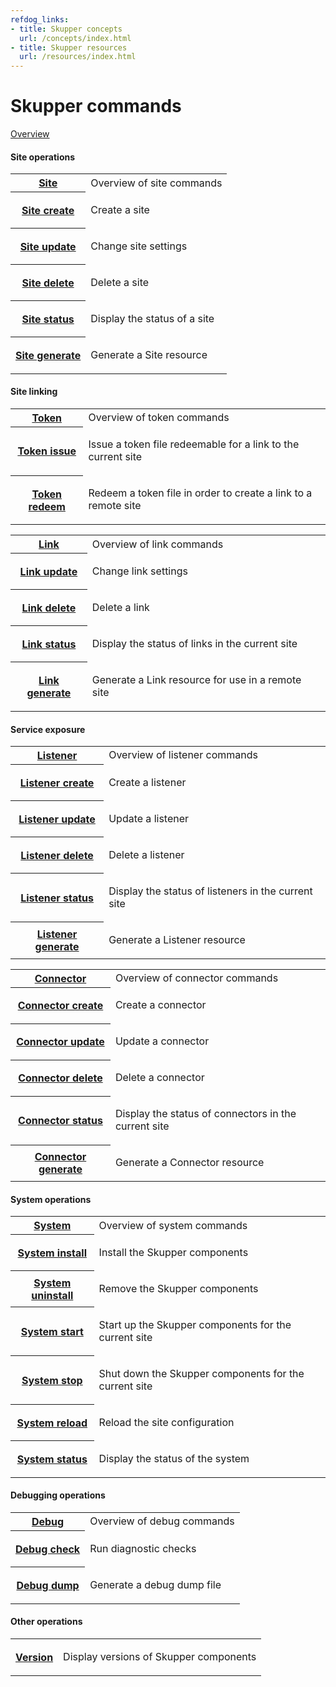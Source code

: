```yaml
---
refdog_links:
- title: Skupper concepts
  url: /concepts/index.html
- title: Skupper resources
  url: /resources/index.html
---
```


# Skupper commands

[Overview](overview.html)

#### Site operations

<table class="objects">
<tr><th><a href="{{site_prefix}}/commands/site/index.html">Site</a></th><td>Overview of site commands</td></tr>
<tr><th><a href="{{site_prefix}}/commands/site/create.html">Site create</a></th><td><p>Create a site</p>
</td></tr>
<tr><th><a href="{{site_prefix}}/commands/site/update.html">Site update</a></th><td><p>Change site settings</p>
</td></tr>
<tr><th><a href="{{site_prefix}}/commands/site/delete.html">Site delete</a></th><td><p>Delete a site</p>
</td></tr>
<tr><th><a href="{{site_prefix}}/commands/site/status.html">Site status</a></th><td><p>Display the status of a site</p>
</td></tr>
<tr><th><a href="{{site_prefix}}/commands/site/generate.html">Site generate</a></th><td><p>Generate a Site resource</p>
</td></tr>
</table>


#### Site linking

<table class="objects">
<tr><th><a href="{{site_prefix}}/commands/token/index.html">Token</a></th><td>Overview of token commands</td></tr>
<tr><th><a href="{{site_prefix}}/commands/token/issue.html">Token issue</a></th><td><p>Issue a token file redeemable for a link to the current site</p>
</td></tr>
<tr><th><a href="{{site_prefix}}/commands/token/redeem.html">Token redeem</a></th><td><p>Redeem a token file in order to create a link to a remote site</p>
</td></tr>
</table>

<table class="objects">
<tr><th><a href="{{site_prefix}}/commands/link/index.html">Link</a></th><td>Overview of link commands</td></tr>
<tr><th><a href="{{site_prefix}}/commands/link/update.html">Link update</a></th><td><p>Change link settings</p>
</td></tr>
<tr><th><a href="{{site_prefix}}/commands/link/delete.html">Link delete</a></th><td><p>Delete a link</p>
</td></tr>
<tr><th><a href="{{site_prefix}}/commands/link/status.html">Link status</a></th><td><p>Display the status of links in the current site</p>
</td></tr>
<tr><th><a href="{{site_prefix}}/commands/link/generate.html">Link generate</a></th><td><p>Generate a Link resource for use in a remote site</p>
</td></tr>
</table>


#### Service exposure

<table class="objects">
<tr><th><a href="{{site_prefix}}/commands/listener/index.html">Listener</a></th><td>Overview of listener commands</td></tr>
<tr><th><a href="{{site_prefix}}/commands/listener/create.html">Listener create</a></th><td><p>Create a listener</p>
</td></tr>
<tr><th><a href="{{site_prefix}}/commands/listener/update.html">Listener update</a></th><td><p>Update a listener</p>
</td></tr>
<tr><th><a href="{{site_prefix}}/commands/listener/delete.html">Listener delete</a></th><td><p>Delete a listener</p>
</td></tr>
<tr><th><a href="{{site_prefix}}/commands/listener/status.html">Listener status</a></th><td><p>Display the status of listeners in the current site</p>
</td></tr>
<tr><th><a href="{{site_prefix}}/commands/listener/generate.html">Listener generate</a></th><td><p>Generate a Listener resource</p>
</td></tr>
</table>

<table class="objects">
<tr><th><a href="{{site_prefix}}/commands/connector/index.html">Connector</a></th><td>Overview of connector commands</td></tr>
<tr><th><a href="{{site_prefix}}/commands/connector/create.html">Connector create</a></th><td><p>Create a connector</p>
</td></tr>
<tr><th><a href="{{site_prefix}}/commands/connector/update.html">Connector update</a></th><td><p>Update a connector</p>
</td></tr>
<tr><th><a href="{{site_prefix}}/commands/connector/delete.html">Connector delete</a></th><td><p>Delete a connector</p>
</td></tr>
<tr><th><a href="{{site_prefix}}/commands/connector/status.html">Connector status</a></th><td><p>Display the status of connectors in the current site</p>
</td></tr>
<tr><th><a href="{{site_prefix}}/commands/connector/generate.html">Connector generate</a></th><td><p>Generate a Connector resource</p>
</td></tr>
</table>


#### System operations

<table class="objects">
<tr><th><a href="{{site_prefix}}/commands/system/index.html">System</a></th><td>Overview of system commands</td></tr>
<tr><th><a href="{{site_prefix}}/commands/system/install.html">System install</a></th><td><p>Install the Skupper components</p>
</td></tr>
<tr><th><a href="{{site_prefix}}/commands/system/uninstall.html">System uninstall</a></th><td><p>Remove the Skupper components</p>
</td></tr>
<tr><th><a href="{{site_prefix}}/commands/system/start.html">System start</a></th><td><p>Start up the Skupper components for the current site</p>
</td></tr>
<tr><th><a href="{{site_prefix}}/commands/system/stop.html">System stop</a></th><td><p>Shut down the Skupper components for the current site</p>
</td></tr>
<tr><th><a href="{{site_prefix}}/commands/system/reload.html">System reload</a></th><td><p>Reload the site configuration</p>
</td></tr>
<tr><th><a href="{{site_prefix}}/commands/system/status.html">System status</a></th><td><p>Display the status of the system</p>
</td></tr>
</table>


#### Debugging operations

<table class="objects">
<tr><th><a href="{{site_prefix}}/commands/debug/index.html">Debug</a></th><td>Overview of debug commands</td></tr>
<tr><th><a href="{{site_prefix}}/commands/debug/check.html">Debug check</a></th><td><p>Run diagnostic checks</p>
</td></tr>
<tr><th><a href="{{site_prefix}}/commands/debug/dump.html">Debug dump</a></th><td><p>Generate a debug dump file</p>
</td></tr>
</table>


#### Other operations

<table class="objects">
<tr><th><a href="{{site_prefix}}/commands/version.html">Version</a></th><td><p>Display versions of Skupper components</p>
</td></tr>
</table>

